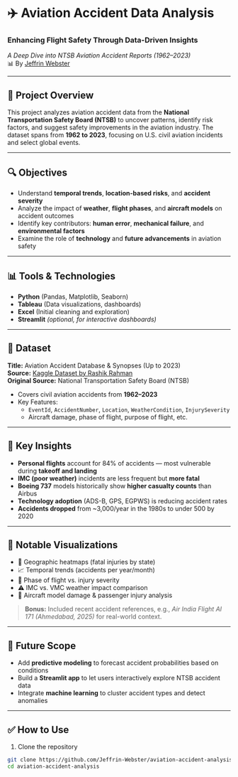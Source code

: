 # ✈️ Aviation Accident Data Analysis

### Enhancing Flight Safety Through Data-Driven Insights  
_A Deep Dive into NTSB Aviation Accident Reports (1962–2023)_  
📊 By [Jeffrin Webster](https://github.com/Jeffrin-Webster)

---

## 📁 Project Overview

This project analyzes aviation accident data from the **National Transportation Safety Board (NTSB)** to uncover patterns, identify risk factors, and suggest safety improvements in the aviation industry. The dataset spans from **1962 to 2023**, focusing on U.S. civil aviation incidents and select global events.

---

## 🔍 Objectives

- Understand **temporal trends**, **location-based risks**, and **accident severity**
- Analyze the impact of **weather**, **flight phases**, and **aircraft models** on accident outcomes
- Identify key contributors: **human error**, **mechanical failure**, and **environmental factors**
- Examine the role of **technology** and **future advancements** in aviation safety

---

## 📊 Tools & Technologies

- **Python** (Pandas, Matplotlib, Seaborn)
- **Tableau** (Data visualizations, dashboards)
- **Excel** (Initial cleaning and exploration)
- **Streamlit** *(optional, for interactive dashboards)*

---

## 📂 Dataset

**Title:** Aviation Accident Database & Synopses (Up to 2023)  
**Source:** [Kaggle Dataset by Rashik Rahman](https://www.kaggle.com/datasets/rashikrahmanpritom/aviation-accident-database-synopses)  
**Original Source:** National Transportation Safety Board (NTSB)  
- Covers civil aviation accidents from **1962–2023**
- Key Features:
  - `EventId`, `AccidentNumber`, `Location`, `WeatherCondition`, `InjurySeverity`
  - Aircraft damage, phase of flight, purpose of flight, etc.

---

## 🧠 Key Insights

- **Personal flights** account for 84% of accidents — most vulnerable during **takeoff and landing**
- **IMC (poor weather)** incidents are less frequent but **more fatal**
- **Boeing 737** models historically show **higher casualty counts** than Airbus
- **Technology adoption** (ADS-B, GPS, EGPWS) is reducing accident rates
- **Accidents dropped** from ~3,000/year in the 1980s to under 500 by 2020

---

## 📌 Notable Visualizations

- 📍 Geographic heatmaps (fatal injuries by state)
- 📈 Temporal trends (accidents per year/month)
- 🧭 Phase of flight vs. injury severity
- ⚠️ IMC vs. VMC weather impact comparison
- 🛫 Aircraft model damage & passenger injury analysis

> **Bonus:** Included recent accident references, e.g., _Air India Flight AI 171 (Ahmedabad, 2025)_ for real-world context.

---

## 🔮 Future Scope

- Add **predictive modeling** to forecast accident probabilities based on conditions
- Build a **Streamlit app** to let users interactively explore NTSB accident data
- Integrate **machine learning** to cluster accident types and detect anomalies

---

## ✅ How to Use

1. Clone the repository  
```bash
git clone https://github.com/Jeffrin-Webster/aviation-accident-analysis.git
cd aviation-accident-analysis
